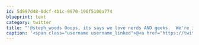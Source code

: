 ```yaml
---
id: 5d997d48-0dcf-4b1c-9970-196f5100a774
blueprint: text
category: twitter
title: "'@steph_woods Ooops, its says we love nerds AND geeks.  We're inclusive over here."
caption: '<span class="username username_linked">@<a href="https://twitter.com/steph_woods" title="Stephanie Woods">steph_woods</a></span> Ooops, its says we love nerds AND geeks.  We''re inclusive over here.'
---
```


